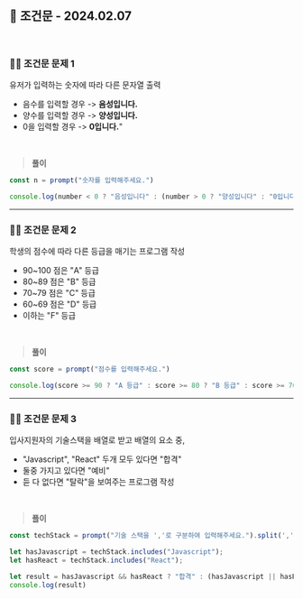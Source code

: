## 📘 조건문 - 2024.02.07

<br>

### 👨‍💻 조건문 문제 1

유저가 입력하는 숫자에 따라 다른 문자열 출력

- 음수를 입력할 경우 -> **음성입니다.**
- 양수를 입력할 경우 -> **양성입니다.**
- 0을 입력할 경우 -> **0입니다.**"

<br>

> **풀이**

```js
const n = prompt("숫자를 입력해주세요.")

console.log(number < 0 ? "음성입니다" : (number > 0 ? "양성입니다" : "0입니다"));
```

---

### 👨‍💻 조건문 문제 2

학생의 점수에 따라 다른 등급을 매기는 프로그램 작성

- 90~100 점은 "A" 등급
- 80~89 점은 "B" 등급
- 70~79 점은 "C" 등급
- 60~69 점은 "D" 등급
- 이하는 "F" 등급

<br>

> **풀이**

```js
const score = prompt("점수를 입력해주세요.")

console.log(score >= 90 ? "A 등급" : score >= 80 ? "B 등급" : score >= 70 ? "C 등급" : score >= 60 ? "D 등급" : "F 등급");
```

---

### 👨‍💻 조건문 문제 3

입사지원자의 기술스택을 배열로 받고 배열의 요소 중,

- "Javascript", "React" 두개 모두 있다면 "합격"
- 둘중 가지고 있다면 "예비"
- 듣 다 없다면 "탈락"을 보여주는 프로그램 작성

<br>

> **플이**

```js
const techStack = prompt("기술 스택을 ','로 구분하여 입력해주세요.").split(',');

let hasJavascript = techStack.includes("Javascript");
let hasReact = techStack.includes("React");

let result = hasJavascript && hasReact ? "합격" : (hasJavascript || hasReact ? "예비" : "탈락");
console.log(result)
```